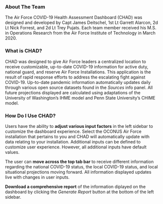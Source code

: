 ### About The Team

The Air Force COVID-19 Health Assessment Dashboard (CHAD) was designed
and developed by Capt James Deitschel, 1st Lt Garrett Alarcon, 2d Lt
Nick Forrest, and 2d Lt Trey Pujats. Each team member received his M.S.
in Operations Research from the Air Force Institute of Technology in
March 2020.

### What is CHAD?

CHAD was designed to give Air Force leaders a centralized location to
receive customizable, up-to-date COVID-19 information for active duty,
national guard, and reserve Air Force Installations. This application is
the result of rapid response efforts to address the escalating fight
against COVID-19. Up-to-date pandemic information automatically updates
daily through various open source datasets found in the *Sources* info
panel. All future projections displayed are calculated using adaptations
of the University of Washington’s IHME model and Penn State University’s
CHIME model.

### How Do I Use CHAD?

Users have the ability to **adjust various input factors** in the left
sidebar to customize the dashboard experience. Select the OCONUS Air
Force installation that pertains to you and CHAD will automatically
update with data relating to your installation. Additional inputs can be
defined to customize user experience. However, all additional inputs
have default values.

The user can **move across the top tab bar** to receive different
information regarding the national COVID-19 status, the local COVID-19
status, and local situational projections moving forward. All
information displayed updates live with changes in user inputs.

**Download a comprehensive report** of the information diplayed on the
dashboard by clicking the *Generate Report* button at the bottom of the
left sidebar.
